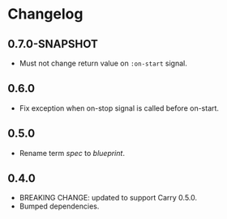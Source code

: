 # Changelog

## 0.7.0-SNAPSHOT

- Must not change return value on `:on-start` signal.

## 0.6.0

- Fix exception when on-stop signal is called before on-start.

## 0.5.0

- Rename term *spec* to *blueprint*.

## 0.4.0

- BREAKING CHANGE: updated to support Carry 0.5.0.
- Bumped dependencies.